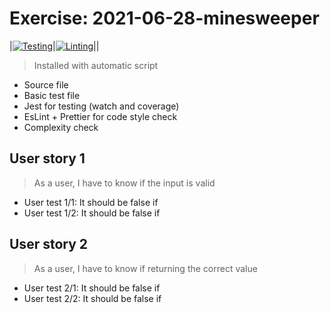 # Exercise: 2021-06-28-minesweeper

|[![Testing](https://github.com/bencsbalazs/2021-06-28-minesweeper/actions/workflows/test.yml/badge.svg)](https://github.com/bencsbalazs/2021-06-28-minesweeper/actions/workflows/test.yml)|[![Linting](https://github.com/bencsbalazs/2021-06-28-minesweeper/actions/workflows/lint.yml/badge.svg)](https://github.com/bencsbalazs/2021-06-28-minesweeper/actions/workflows/lint.yml)||

> Installed with automatic script

- Source file
- Basic test file
- Jest for testing (watch and coverage) 
- EsLint + Prettier for code style check
- Complexity check

## User story 1

> As a user, I have to know if the input is valid

- User test 1/1: It should be false if
- User test 1/2: It should be false if

## User story 2

> As a user, I have to know if returning the correct value

- User test 2/1: It should be false if
- User test 2/2: It should be false if
